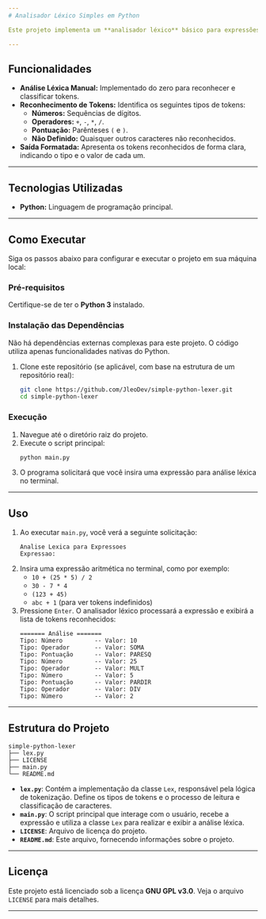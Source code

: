 ```yaml
---
# Analisador Léxico Simples em Python

Este projeto implementa um **analisador léxico** básico para expressões aritméticas, seguindo os princípios de um analisador léxico manual (sem a utilização de bibliotecas geradoras de analisadores como PLY ou Lex/Yacc). O objetivo é demonstrar a tokenização de números, operadores e pontuações em uma string de entrada.

---
```

## Funcionalidades

* **Análise Léxica Manual:** Implementado do zero para reconhecer e classificar tokens.
* **Reconhecimento de Tokens:** Identifica os seguintes tipos de tokens:
    * **Números:** Sequências de dígitos.
    * **Operadores:** `+`, `-`, `*`, `/`.
    * **Pontuação:** Parênteses `(` e `)`.
    * **Não Definido:** Quaisquer outros caracteres não reconhecidos.
* **Saída Formatada:** Apresenta os tokens reconhecidos de forma clara, indicando o tipo e o valor de cada um.

---
## Tecnologias Utilizadas

* **Python:** Linguagem de programação principal.

---
## Como Executar

Siga os passos abaixo para configurar e executar o projeto em sua máquina local:

### Pré-requisitos

Certifique-se de ter o **Python 3** instalado.

### Instalação das Dependências

Não há dependências externas complexas para este projeto. O código utiliza apenas funcionalidades nativas do Python.

1.  Clone este repositório (se aplicável, com base na estrutura de um repositório real):
    ```bash
    git clone https://github.com/JleoDev/simple-python-lexer.git
    cd simple-python-lexer
    ```

### Execução

1.  Navegue até o diretório raiz do projeto.
2.  Execute o script principal:
    ```bash
    python main.py
    ```
3.  O programa solicitará que você insira uma expressão para análise léxica no terminal.

---
## Uso

1.  Ao executar `main.py`, você verá a seguinte solicitação:
    ```
    Analise Lexica para Expressoes
    Expressao:
    ```
2.  Insira uma expressão aritmética no terminal, como por exemplo:
    * `10 + (25 * 5) / 2`
    * `30 - 7 * 4`
    * `(123 + 45)`
    * `abc + 1` (para ver tokens indefinidos)
3.  Pressione `Enter`. O analisador léxico processará a expressão e exibirá a lista de tokens reconhecidos:
    ```
    ======= Análise =======
    Tipo: Número         -- Valor: 10
    Tipo: Operador       -- Valor: SOMA
    Tipo: Pontuação      -- Valor: PARESQ
    Tipo: Número         -- Valor: 25
    Tipo: Operador       -- Valor: MULT
    Tipo: Número         -- Valor: 5
    Tipo: Pontuação      -- Valor: PARDIR
    Tipo: Operador       -- Valor: DIV
    Tipo: Número         -- Valor: 2
    ```

---
## Estrutura do Projeto

```
simple-python-lexer
├── lex.py
├── LICENSE
├── main.py
└── README.md
```

* **`lex.py`**: Contém a implementação da classe `Lex`, responsável pela lógica de tokenização. Define os tipos de tokens e o processo de leitura e classificação de caracteres.
* **`main.py`**: O script principal que interage com o usuário, recebe a expressão e utiliza a classe `Lex` para realizar e exibir a análise léxica.
* **`LICENSE`**: Arquivo de licença do projeto.
* **`README.md`**: Este arquivo, fornecendo informações sobre o projeto.

---
## Licença

Este projeto está licenciado sob a licença **GNU GPL v3.0**. Veja o arquivo `LICENSE` para mais detalhes.

---
